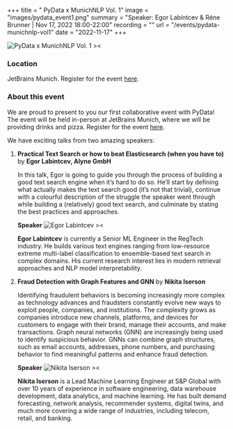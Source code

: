 +++
title = " PyData x MunichNLP Vol. 1"
image = "images/pydata_event1.png"
summary = "Speaker: Egor Labintcev & Réne Brunner | Nov 17, 2022 18:00-22:00"
recording = ""
url = "/events/pydata-munichnlp-vol1"
date = "2022-11-17"
+++

<!--more-->

![PyData x MunichNLP Vol. 1 ><](/images/pydata_event1.png)

### Location

JetBrains Munich. Register for the event [here](https://www.meetup.com/pydata-munchen/events/289404125/?_xtd=gqFyqTMyNjU0NTQxOKFwo2FwaQ%253D%253D&from=ref).

### About this event

We are proud to present to you our first collaborative event with PyData! The event will be held in-person at JetBrains Munich, where we will be providing drinks and pizza. Register for the event [here](https://www.meetup.com/pydata-munchen/events/289404125/?_xtd=gqFyqTMyNjU0NTQxOKFwo2FwaQ%253D%253D&from=ref).

We have exciting talks from two amazing speakers:

1. **Practical Text Search or how to beat Elasticsearch (when you have to)** by **Egor Labintcev, Alyne GmbH**

   In this talk, Egor is going to guide you through the process of building a good text search engine when it’s hard to do so. He’ll start by defining what actually makes the text search good (it’s not that trivial), continue with a colourful description of the struggle the speaker went through while building a (relatively) good text search, and culminate by stating the best practices and approaches.

   **Speaker**
   ![Egor Labintcev ><](/images/egor-labintcev.jpg)

   **Egor Labintcev** is currently a Senior ML Engineer in the RegTech industry. He builds various text engines ranging from low-resource extreme multi-label classification to ensemble-based text search in complex domains. His current research interest lies in modern retrieval approaches and NLP model interpretability.

2. **Fraud Detection with Graph Features and GNN** by **Nikita Iserson**

   Identifying fraudulent behaviors is becoming increasingly more complex as technology advances and fraudsters constantly evolve new ways to exploit people, companies, and institutions. The complexity grows as companies introduce new channels, platforms, and devices for customers to engage with their brand, manage their accounts, and make transactions. Graph neural networks (GNN) are increasingly being used to identify suspicious behavior. GNNs can combine graph structures, such as email accounts, addresses, phone numbers, and purchasing behavior to find meaningful patterns and enhance fraud detection.

    **Speaker**
   ![Nikita Iserson ><](/images/nikita-iserson.jpg)

   **Nikita Iserson** is a Lead Machine Learning Engineer at S&P Global with over 10 years of experience in software engineering, data warehouse development, data analytics, and machine learning. He has built demand forecasting, network analysis, recommender systems, digital twins, and much more covering a wide range of industries, including telecom, retail, and banking.
 